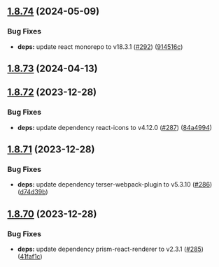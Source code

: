 ## [1.8.74](https://github.com/dds/bosabosa.org/compare/v1.8.73...v1.8.74) (2024-05-09)


### Bug Fixes

* **deps:** update react monorepo to v18.3.1 ([#292](https://github.com/dds/bosabosa.org/issues/292)) ([914516c](https://github.com/dds/bosabosa.org/commit/914516ce98d538292dc8345a1b714baf98fa9262))



## [1.8.73](https://github.com/dds/bosabosa.org/compare/v1.8.72...v1.8.73) (2024-04-13)



## [1.8.72](https://github.com/dds/bosabosa.org/compare/v1.8.71...v1.8.72) (2023-12-28)


### Bug Fixes

* **deps:** update dependency react-icons to v4.12.0 ([#287](https://github.com/dds/bosabosa.org/issues/287)) ([84a4994](https://github.com/dds/bosabosa.org/commit/84a49940b3fbb28e16e2eacf074792f896720c09))



## [1.8.71](https://github.com/dds/bosabosa.org/compare/v1.8.70...v1.8.71) (2023-12-28)


### Bug Fixes

* **deps:** update dependency terser-webpack-plugin to v5.3.10 ([#286](https://github.com/dds/bosabosa.org/issues/286)) ([d74d39b](https://github.com/dds/bosabosa.org/commit/d74d39b2e5e44ea602a2c93f8bbc3acf09fba0d6))



## [1.8.70](https://github.com/dds/bosabosa.org/compare/v1.8.69...v1.8.70) (2023-12-28)


### Bug Fixes

* **deps:** update dependency prism-react-renderer to v2.3.1 ([#285](https://github.com/dds/bosabosa.org/issues/285)) ([41faf1c](https://github.com/dds/bosabosa.org/commit/41faf1c41eeb8f03bdf92929b142af67c37e8ff3))



